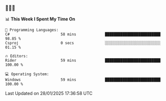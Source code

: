 ### 👋👋👋
<!--START_SECTION:waka-->
📊 **This Week I Spent My Time On** 

```text
💬 Programming Languages: 
C#                       58 mins             █████████████████████████   98.85 % 
Csproj                   0 secs              ░░░░░░░░░░░░░░░░░░░░░░░░░   01.15 % 

🔥 Editors: 
Rider                    59 mins             █████████████████████████   100.00 % 

💻 Operating System: 
Windows                  59 mins             █████████████████████████   100.00 % 
```


 Last Updated on 28/01/2025 17:36:58 UTC
<!--END_SECTION:waka-->
